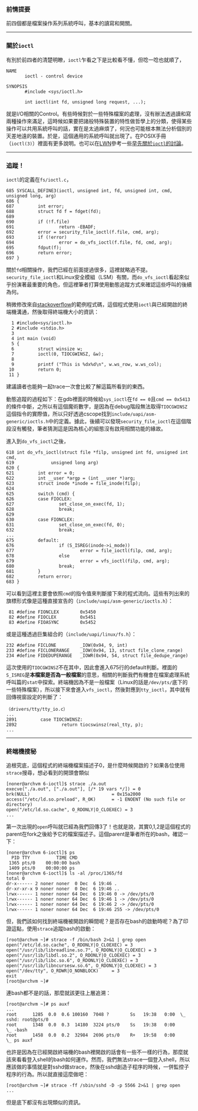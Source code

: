 ### 前情提要

前四個都是檔案操作系列系統呼叫，基本的讀寫和開關。

---
### 關於`ioctl`

有別於前四者的清楚明瞭，`ioctl`乍看之下是比較看不懂，但唸一唸也就順了，
```
NAME
       ioctl - control device

SYNOPSIS
       #include <sys/ioctl.h>

       int ioctl(int fd, unsigned long request, ...);
```
就是I/O相關的Control。有些時候對於一些特殊檔案的處理，沒有辦法透過讀和寫兩種操作來滿足，這時候如果要把諸般特殊裝置的特性做哲學上的分類，使得某些操作可以共用系統呼叫的話，實在是太過麻煩了，何況也可能根本無法分析個別的天差地遠的裝置。於是，這個通用的系統呼叫就出現了。在POSIX手冊（`ioctl(3)`）裡面有更多說明。也可以在[LWN](https://lwn.net/Articles/)參考一些[早先關於`ioctl`的討論](https://lwn.net/Articles/191653/)。

---
### 追蹤！

`ioctl`的定義在`fs/ioctl.c`，
```
685 SYSCALL_DEFINE3(ioctl, unsigned int, fd, unsigned int, cmd, unsigned long, arg)
686 {       
687         int error;
688         struct fd f = fdget(fd);
689 
690         if (!f.file) 
691                 return -EBADF;
692         error = security_file_ioctl(f.file, cmd, arg);
693         if (!error)
694                 error = do_vfs_ioctl(f.file, fd, cmd, arg);
695         fdput(f);
696         return error;
697 }
```

關於`fd`相關操作，我們已經在前面提過很多，這裡就略過不提。`security_file_ioctl`和Linux安全模組（LSM）有關，而`do_vfs_ioctl`看起來似乎扮演著最重要的角色，但這裡筆者打算使用動態追蹤方式來確認這些呼叫的後續為何。

稍微修改來自[stackoverflow](http://stackoverflow.com/questions/1022957/getting-terminal-width-in-c)的範例程式碼，這個程式使用`ioctl`與已經開啟的終端機溝通，然後取得終端機大小的資訊：
```
  1 #include<sys/ioctl.h>
  2 #include <stdio.h>
  3 
  4 int main (void)
  5 {
  6         struct winsize w;
  7         ioctl(0, TIOCGWINSZ, &w);
  8 
  9         printf ("This is %dx%d\n", w.ws_row, w.ws_col);
 10         return 0;
 11 }   
```
建議讀者也能夠一起trace一次會比較了解這篇所看到的東西。

動態追蹤的過程如下：在gdb裡面的時候給`sys_ioctl`在`fd == 0`且`cmd == 0x5413`的條件中斷，之所以有這個魔術數字，是因為在debug階段無法取得`TIOCGWINSZ`這個指令的實際值，所以只好透過cscope找到`include/uapi/asm-generic/ioctls.h`中的定義。據此，後續可以發現`security_file_ioctl`在這個階段沒有觸發，筆者猜測這是因為核心的組態沒有啟用相關功能的緣故。

進入到`do_vfs_ioctl`之後，
```
618 int do_vfs_ioctl(struct file *filp, unsigned int fd, unsigned int cmd,
619              unsigned long arg)
620 {
621         int error = 0;
622         int __user *argp = (int __user *)arg;
623         struct inode *inode = file_inode(filp);
624 
625         switch (cmd) {
626         case FIOCLEX:
627                 set_close_on_exec(fd, 1);
628                 break;
629 
630         case FIONCLEX:
631                 set_close_on_exec(fd, 0);
632                 break;
...
675         default:
676                 if (S_ISREG(inode->i_mode))
677                         error = file_ioctl(filp, cmd, arg);
678                 else
679                         error = vfs_ioctl(filp, cmd, arg);
680                 break;
681         }
682         return error;
683 }
```
可以看到這裡主要會依照`cmd`的指令值來判斷接下來的程式流向。這些有列出來的旗標形式像是這種直接宣告的（`include/uapi/asm-generic/ioctls.h`）：
```
 81 #define FIONCLEX        0x5450
 82 #define FIOCLEX         0x5451
 83 #define FIOASYNC        0x5452
```
或是這種透過巨集組合的（`include/uapi/linux/fs.h`）：
```
232 #define FICLONE         _IOW(0x94, 9, int)
233 #define FICLONERANGE    _IOW(0x94, 13, struct file_clone_range)
234 #define FIDEDUPERANGE   _IOWR(0x94, 54, struct file_dedupe_range)
```

這次使用的`TIOCGWINSZ`不在其中，因此會進入675行的default判斷。裡面的`S_ISREG`是**本檔案是否為一般檔案**的意思，相關的判斷我們有機會在檔案處理系統呼叫篇的`stat`中探索。終端機因為不是一般檔案（Linux的話是`/dev/pts/`底下的一些特殊檔案），所以接下來會進入`vfs_ioctl`，然後對應到`tty_ioctl`，其中就有回傳視窗設定的判斷了：
```
（drivers/tty/tty_io.c）
...
2891         case TIOCSWINSZ:
2892                 return tiocswinsz(real_tty, p);
...
```

---
### 終端機搜秘

追根究底，這個程式的終端機檔案描述子0，是什麼時候開啟的？如果各位使用`strace`搜尋，想必看到的開頭會類似
```
[noner@archvm 6-ioctl]$ strace ./a.out 
execve("./a.out", ["./a.out"], [/* 19 vars */]) = 0
brk(NULL)                               = 0x15a2000
access("/etc/ld.so.preload", R_OK)      = -1 ENOENT (No such file or directory)
open("/etc/ld.so.cache", O_RDONLY|O_CLOEXEC) = 3
...
```
第一次出現的`open`呼叫就已經為我們回傳3了！也就是說，其實0,1,2是這個程式的parent在fork之後給予它的檔案描述子。這個parent是筆者所在的bash，確認一下：
```
[noner@archvm 6-ioctl]$ ps
  PID TTY          TIME CMD
 1365 pts/0    00:00:00 bash
 1409 pts/0    00:00:00 ps
[noner@archvm 6-ioctl]$ ls -al /proc/1365/fd 
total 0
dr-x------ 2 noner noner  0 Dec  6 19:46 .
dr-xr-xr-x 9 noner noner  0 Dec  6 19:46 ..
lrwx------ 1 noner noner 64 Dec  6 19:46 0 -> /dev/pts/0
lrwx------ 1 noner noner 64 Dec  6 19:46 1 -> /dev/pts/0
lrwx------ 1 noner noner 64 Dec  6 19:46 2 -> /dev/pts/0
lrwx------ 1 noner noner 64 Dec  6 19:46 255 -> /dev/pts/0
```
但，我們該如何找到終端機被開啟的瞬間呢？是否存在bash的啟動時呢？為了印證這點，使用`strace`追蹤bash的啟動：
```
[root@archvm ~]# strace -f /bin/bash 2>&1 | grep open
open("/etc/ld.so.cache", O_RDONLY|O_CLOEXEC) = 3
open("/usr/lib/libreadline.so.7", O_RDONLY|O_CLOEXEC) = 3
open("/usr/lib/libdl.so.2", O_RDONLY|O_CLOEXEC) = 3
open("/usr/lib/libc.so.6", O_RDONLY|O_CLOEXEC) = 3
open("/usr/lib/libncursesw.so.6", O_RDONLY|O_CLOEXEC) = 3
open("/dev/tty", O_RDWR|O_NONBLOCK)     = 3
exit
[root@archvm ~]#
```
連bash都不是的話，那麼就該更往上層追溯：
```
[root@archvm ~]# ps auxf
...
root      1285  0.0  0.6 100160  7048 ?        Ss   19:38   0:00  \_ sshd: root@pts/0
root      1348  0.0  0.3  14180  3224 pts/0    Ss   19:38   0:00      \_ -bash
root      1458  0.0  0.2  32984  2696 pts/0    R+   19:58   0:00          \_ ps auxf
```
也許是因為在已經開啟終端機的bash裡開啟的話會有一些不一樣的行為，那麼就該來看看登入shell的bash如何運作。然而，我們無法strace一個登入shell，所以應該做的事情就是對sshd做strace，然後在sshd創造子程序的時候，一併監控子程序的行為。所以就直接這麼做吧：
```
[root@archvm ~]# strace -ff /sbin/sshd -D -p 5566 2>&1 | grep open
...
```
但是底下都沒有出現類似的資訊。
